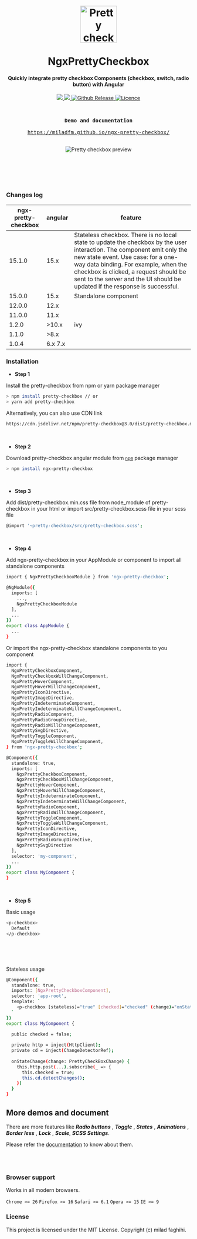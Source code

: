 <h1 align="center">
  <br>
  <a href="https://miladfm.github.io/ngx-pretty-checkbox/"><img src="/logo.gif" alt="Pretty checkbox angular" width="100"></a>
  <br> <br> NgxPrettyCheckbox <br>
</h1>

<h4 align="center">Quickly integrate pretty checkbox Components (checkbox, switch, radio button) with Angular </h4>

<p align="center">
  <a href="https://github.com/miladfm/ngx-pretty-checkbox/releases">
    <img src="https://img.shields.io/badge/release-v1.2.1-blue.svg">
  </a>

  <a href="https://github.com/angular/angular">
    <img src="https://img.shields.io/badge/angular-10.x-blue.svg">
  </a>

  <a href="https://lokesh-coder.github.io/pretty-checkbox/">
    <img src="https://img.shields.io/badge/pretty--checbox-3.x-blue.svg" alt="Github Release">
  </a>

   <a href="LICENSE">
    <img src="https://img.shields.io/badge/license-MIT-blue.svg" alt="Licence">
  </a>
</p>
<br>

<div class="highlight highlight-source-shell">
<pre>
<div align="center"><strong >Demo and documentation</strong></div>
<div align="center"><a align="center" href="https://miladfm.github.io/ngx-pretty-checkbox/">https://miladfm.github.io/ngx-pretty-checkbox/</a></div>
</pre>
</div>

<div align="center">
<img src="/preview.gif" alt="Pretty checkbox preview"/>
</div>

<br><br><br><br>



### Changes log

| ngx-pretty-checkbox | angular | feature                                                                                                                                                                                                                                                                                                                       |
|---------------------|---------|-------------------------------------------------------------------------------------------------------------------------------------------------------------------------------------------------------------------------------------------------------------------------------------------------------------------------------|
| 15.1.0              | 15.x    | Stateless checkbox. There is no local state to update the checkbox by the user interaction. The component emit only the new state event.  Use case: for a one-way data binding. For example, when the checkbox is clicked, a request should be sent to the server and the UI should be updated if the response is successful. |
| 15.0.0              | 15.x    | Standalone component                                                                                                                                                                                                                                                                                                          |
| 12.0.0              | 12.x    |                                                                                                                                                                                                                                                                                                                               |
| 11.0.0              | 11.x    |                                                                                                                                                                                                                                                                                                                               |
| 1.2.0               | >10.x   | ivy                                                                                                                                                                                                                                                                                                                           |
| 1.1.0               | >8.x    |                                                                                                                                                                                                                                                                                                                               |
| 1.0.4               | 6.x 7.x |                                                                                                                                                                                                                                                                                                                               |

### Installation
- **Step 1**

Install the pretty-checkbox from npm or yarn package manager
```sh
> npm install pretty-checkbox // or
> yarn add pretty-checkbox
```  
Alternatively, you can also use CDN link
```sh
https://cdn.jsdelivr.net/npm/pretty-checkbox@3.0/dist/pretty-checkbox.min.css
```

<br>

- **Step 2**

Download pretty-checkbox angular module from [`npm`](https://www.npmjs.com/package/ngx-pretty-checkbox) package manager
```sh
> npm install ngx-pretty-checkbox
```


<br>

- **Step 3**

Add dist/pretty-checkbox.min.css file from node_module of pretty-checkbox in your html or import src/pretty-checkbox.scss file in your scss file
```sh
@import '~pretty-checkbox/src/pretty-checkbox.scss';
```
<br>

- **Step 4**

Add ngx-pretty-checkbox in your AppModule or component to import all standalone components
```sh
import { NgxPrettyCheckboxModule } from 'ngx-pretty-checkbox';

@NgModule({
  imports: [
    ...,
    NgxPrettyCheckboxModule
  ],
  ...
})
export class AppModule { 
  ...
}
```

Or import the ngx-pretty-checkbox standalone components to you component
```sh
import {
  NgxPrettyCheckboxComponent,
  NgxPrettyCheckboxWillChangeComponent,
  NgxPrettyHoverComponent,
  NgxPrettyHoverWillChangeComponent,
  NgxPrettyIconDirective,
  NgxPrettyImageDirective,
  NgxPrettyIndeterminateComponent,
  NgxPrettyIndeterminateWillChangeComponent,
  NgxPrettyRadioComponent,
  NgxPrettyRadioGroupDirective,
  NgxPrettyRadioWillChangeComponent,
  NgxPrettySvgDirective,
  NgxPrettyToggleComponent,
  NgxPrettyToggleWillChangeComponent,
} from 'ngx-pretty-checkbox';

@Component({
  standalone: true,
  imports: [
    NgxPrettyCheckboxComponent,
    NgxPrettyCheckboxWillChangeComponent,
    NgxPrettyHoverComponent,
    NgxPrettyHoverWillChangeComponent,
    NgxPrettyIndeterminateComponent,
    NgxPrettyIndeterminateWillChangeComponent,
    NgxPrettyRadioComponent,
    NgxPrettyRadioWillChangeComponent,
    NgxPrettyToggleComponent,
    NgxPrettyToggleWillChangeComponent,
    NgxPrettyIconDirective,
    NgxPrettyImageDirective,
    NgxPrettyRadioGroupDirective,
    NgxPrettySvgDirective
  ],
  selector: 'my-component',
  ...
})
export class MyComponent {
}
```
<br>

- **Step 5**

Basic usage
```sh
<p-checkbox>
  Default
</p-checkbox>
```
<br><br><br>


Stateless usage
```sh
@Component({
  standalone: true,
  imports: [NgxPrettyCheckboxComponent],
  selector: 'app-root',
  template: `
    <p-checkbox [stateless]="true" [checked]="checked" (change)="onStateChange($event)">Stateless Checkbox</p-checkbox>
  `
})
export class MyComponent {
  
  public checked = false;

  private http = inject(HttpClient);
  private cd = inject(ChangeDetectorRef);
  
  onStateChange(change: PrettyCheckBoxChange) {
    this.http.post(...).subscribe(_ => {
      this.checked = true;
      this.cd.detectChanges();
    })
  }
}
```
## More demos and document

There are more features like  ***Radio buttons*** , ***Toggle*** , ***States*** , ***Animations*** , ***Border less*** , ***Lock*** , ***Scale***, ***SCSS Settings***.

Please refer the [documentation](https://miladfm.github.io/ngx-pretty-checkbox/) to know about them.

<br><br>

### Browser support

Works in all modern browsers.

`Chrome >= 26` `Firefox >= 16` `Safari >= 6.1` `Opera >= 15` `IE >= 9`

### License
This project is licensed under the MIT License. Copyright (c) milad faghihi.